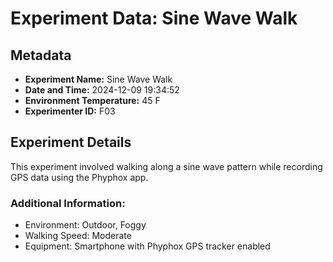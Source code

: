 # Experiment Data: Sine Wave Walk

## Metadata
- **Experiment Name:** Sine Wave Walk
- **Date and Time:** 2024-12-09 19:34:52
- **Environment Temperature:** 45 F
- **Experimenter ID:** F03

## Experiment Details
This experiment involved walking along a sine wave pattern while recording GPS data using the Phyphox app.

### Additional Information:
- Environment: Outdoor, Foggy
- Walking Speed: Moderate
- Equipment: Smartphone with Phyphox GPS tracker enabled
